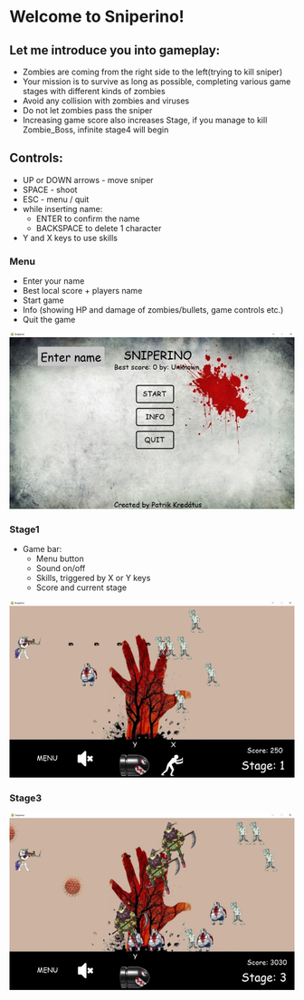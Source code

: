  # Welcome to Sniperino!
 
## Let me introduce you into gameplay:
 - Zombies are coming from the right side to the left(trying to kill sniper)
 - Your mission is to survive as long as possible, completing various game stages with different kinds of zombies
 - Avoid any collision with zombies and viruses
 - Do not let zombies pass the sniper
 - Increasing game score also increases Stage, if you manage to kill Zombie_Boss, infinite stage4 will begin

## Controls:
 - UP or DOWN arrows - move sniper
 - SPACE - shoot
 - ESC - menu / quit
 - while inserting name:
   - ENTER to confirm the name
   - BACKSPACE to delete 1 character
 - Y and X keys to use skills
 

 ### Menu
 - Enter your name
 - Best local score + players name
 - Start game
 - Info (showing HP and damage of zombies/bullets, game controls etc.)
 - Quit the game


![menu](screenz/menu.jpg)

 ### Stage1

 - Game bar:
   - Menu button
   - Sound on/off
   - Skills, triggered by X or Y keys
   - Score and current stage


![stage1](screenz/stage1.jpg)

 ### Stage3
![stage1](screenz/stage3.jpg)